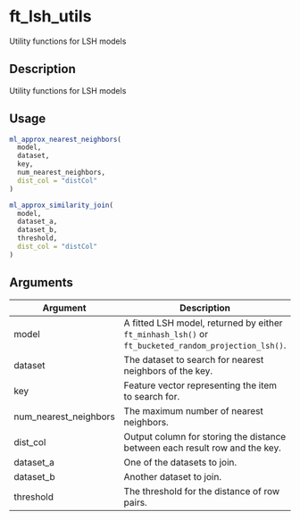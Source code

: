 # ft_lsh_utils


Utility functions for LSH models




## Description

Utility functions for LSH models





## Usage
```r
ml_approx_nearest_neighbors(
  model,
  dataset,
  key,
  num_nearest_neighbors,
  dist_col = "distCol"
)

ml_approx_similarity_join(
  model,
  dataset_a,
  dataset_b,
  threshold,
  dist_col = "distCol"
)
```




## Arguments


Argument      |Description
------------- |----------------
model | A fitted LSH model, returned by either ``ft_minhash_lsh()`` or ``ft_bucketed_random_projection_lsh()``.
dataset | The dataset to search for nearest neighbors of the key.
key | Feature vector representing the item to search for.
num_nearest_neighbors | The maximum number of nearest neighbors.
dist_col | Output column for storing the distance between each result row and the key.
dataset_a | One of the datasets to join.
dataset_b | Another dataset to join.
threshold | The threshold for the distance of row pairs.







